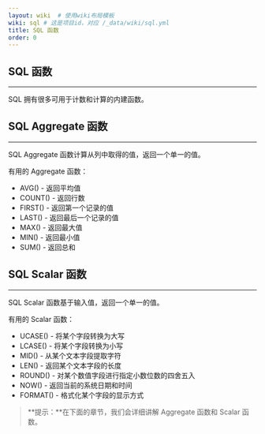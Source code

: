 ```yaml
---
layout: wiki  # 使用wiki布局模板
wiki: sql # 这是项目id，对应 /_data/wiki/sql.yml
title: SQL 函数
order: 0
---
```


## SQL 函数

------

SQL 拥有很多可用于计数和计算的内建函数。

## SQL Aggregate 函数

------

SQL Aggregate 函数计算从列中取得的值，返回一个单一的值。

有用的 Aggregate 函数：

- AVG() - 返回平均值
- COUNT() - 返回行数
- FIRST() - 返回第一个记录的值
- LAST() - 返回最后一个记录的值
- MAX() - 返回最大值
- MIN() - 返回最小值
- SUM() - 返回总和

## SQL Scalar 函数

------

SQL Scalar 函数基于输入值，返回一个单一的值。

有用的 Scalar 函数：

- UCASE() - 将某个字段转换为大写
- LCASE() - 将某个字段转换为小写
- MID() - 从某个文本字段提取字符
- LEN() - 返回某个文本字段的长度
- ROUND() - 对某个数值字段进行指定小数位数的四舍五入
- NOW() - 返回当前的系统日期和时间
- FORMAT() - 格式化某个字段的显示方式

> **提示：**在下面的章节，我们会详细讲解 Aggregate 函数和 Scalar 函数。
